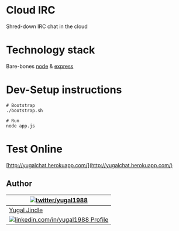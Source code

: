 # Cloud IRC
Shred-down IRC chat in the cloud

# Technology stack
Bare-bones [node](http://nodejs.org/) & [express](http://expressjs.com/)

# Dev-Setup instructions
```
# Bootstrap
./bootstrap.sh

# Run
node app.js
```

# Test Online
[http://yugalchat.herokuapp.com/](http://yugalchat.herokuapp.com/)

## Author
| [![twitter/yugal1988](https://www.gravatar.com/avatar/19c28676f977300166c0f35f41a9aae0?s=90)](http://twitter.com/yugal1988 "Follow @yugal1988 on Twitter") |
|---|
| [Yugal Jindle](http://stackoverflow.com/users/731963/yugal-jindle "Stackoverflow !") |
| [![linkedin.com/in/yugal1988](http://s.c.lnkd.licdn.com/scds/common/u/img/webpromo/btn_in_20x15.png) Profile](http://www.linkedin.com/in/yugal1988 "Connect on LinkedIn") |
